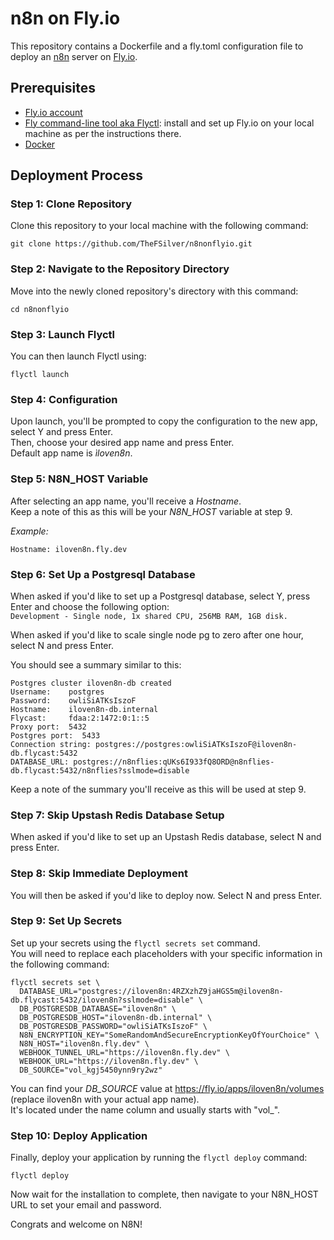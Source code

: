 # n8n on Fly.io
This repository contains a Dockerfile and a fly.toml configuration file to deploy an [n8n](https://github.com/n8n-io) server on [Fly.io](https://fly.io).

## Prerequisites
- [Fly.io account](https://fly.io/)  
- [Fly command-line tool aka Flyctl](https://fly.io/docs/getting-started/installing-flyctl/): install and set up Fly.io on your local machine as per the instructions there.  
- [Docker](https://www.docker.com/products/docker-desktop)

## Deployment Process  
### Step 1: Clone Repository  
Clone this repository to your local machine with the following command:
```
git clone https://github.com/TheFSilver/n8nonflyio.git
``` 

### Step 2: Navigate to the Repository Directory  
Move into the newly cloned repository's directory with this command:
```
cd n8nonflyio
```

### Step 3: Launch Flyctl
You can then launch Flyctl using:
```
flyctl launch
```

### Step 4: Configuration
Upon launch, you'll be prompted to copy the configuration to the new app, select Y and press Enter.  
Then, choose your desired app name and press Enter.  
Default app name is *ìloven8n*.

### Step 5: N8N_HOST Variable
After selecting an app name, you'll receive a *Hostname*.  
Keep a note of this as this will be your *N8N_HOST* variable at step 9.  

*Example:*  
```
Hostname: iloven8n.fly.dev
```

### Step 6: Set Up a Postgresql Database
When asked if you'd like to set up a Postgresql database, select Y, press Enter and choose the following option:  
```Development - Single node, 1x shared CPU, 256MB RAM, 1GB disk.```  

When asked if you'd like to scale single node pg to zero after one hour, select N and press Enter.  

You should see a summary similar to this:
```
Postgres cluster iloven8n-db created
Username:    postgres
Password:    owliSiATKsIszoF
Hostname:    iloven8n-db.internal
Flycast:     fdaa:2:1472:0:1::5
Proxy port:  5432
Postgres port:  5433
Connection string: postgres://postgres:owliSiATKsIszoF@iloven8n-db.flycast:5432    
DATABASE_URL: postgres://n8nflies:qUKs6I933fQ8ORD@n8nflies-db.flycast:5432/n8nflies?sslmode=disable
```
Keep a note of the summary you'll receive as this will be used at step 9.


### Step 7: Skip Upstash Redis Database Setup
When asked if you'd like to set up an Upstash Redis database, select N and press Enter.

### Step 8: Skip Immediate Deployment
You will then be asked if you'd like to deploy now. Select N and press Enter.

### Step 9: Set Up Secrets
Set up your secrets using the `flyctl secrets set` command.  
You will need to replace each placeholders with your specific information in the following command:
```
flyctl secrets set \
  DATABASE_URL="postgres://iloven8n:4RZXzhZ9jaHGS5m@iloven8n-db.flycast:5432/iloven8n?sslmode=disable" \
  DB_POSTGRESDB_DATABASE="iloven8n" \
  DB_POSTGRESDB_HOST="iloven8n-db.internal" \
  DB_POSTGRESDB_PASSWORD="owliSiATKsIszoF" \
  N8N_ENCRYPTION_KEY="SomeRandomAndSecureEncryptionKeyOfYourChoice" \
  N8N_HOST="iloven8n.fly.dev" \
  WEBHOOK_TUNNEL_URL="https://iloven8n.fly.dev" \
  WEBHOOK_URL="https://iloven8n.fly.dev" \
  DB_SOURCE="vol_kgj5450ynn9ry2wz"
```
You can find your *DB_SOURCE* value at https://fly.io/apps/iloven8n/volumes (replace iloven8n with your actual app name).  
It's located under the name column and usually starts with "vol_".

### Step 10: Deploy Application
Finally, deploy your application by running the `flyctl deploy` command:
```
flyctl deploy
```

Now wait for the installation to complete, then navigate to your N8N_HOST URL to set your email and password.

Congrats and welcome on N8N!
